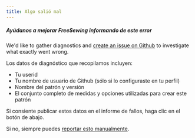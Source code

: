 ```yaml
---
title: Algo salió mal
---
```


##### Ayúdanos a mejorar FreeSewing informando de este error

We'd like to gather diagnostics and [create an issue on Github](https://github.com/freesewing/freesewing/issues/new) to investigate what exactly went wrong.

Los datos de diagnóstico que recopilamos incluyen:

 - Tu userid
 - Tu nombre de usuario de Github (sólo si lo configuraste en tu perfil)
 - Nombre del patrón y versión
 - El conjunto completo de medidas y opciones utilizadas para crear este patrón

Si consiente publicar estos datos en el informe de fallos, haga clic en el botón de abajo.

Si no, siempre puedes [reportar esto manualmente](https://github.com/freesewing/freesewing/issues/new).
